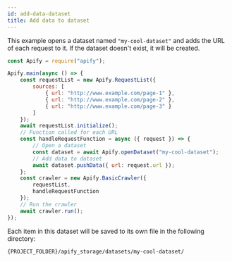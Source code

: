 ```yaml
---
id: add-data-dataset
title: Add data to dataset
---
```


This example opens a dataset named `"my-cool-dataset"` and adds the URL of each request to it.
 If the dataset doesn't exist, it will be created.

```javascript
const Apify = require("apify");

Apify.main(async () => {
    const requestList = new Apify.RequestList({
        sources: [
            { url: "http://www.example.com/page-1" },
            { url: "http://www.example.com/page-2" },
            { url: "http://www.example.com/page-3" }
        ]
    });
    await requestList.initialize();
    // Function called for each URL
    const handleRequestFunction = async ({ request }) => {
        // Open a dataset
        const dataset = await Apify.openDataset("my-cool-dataset");
        // Add data to dataset
        await dataset.pushData({ url: request.url });
    };
    const crawler = new Apify.BasicCrawler({
        requestList,
        handleRequestFunction
    });
    // Run the crawler
    await crawler.run();
});
```

Each item in this dataset will be saved to its own file in the following directory:

```bash
{PROJECT_FOLDER}/apify_storage/datasets/my-cool-dataset/
```